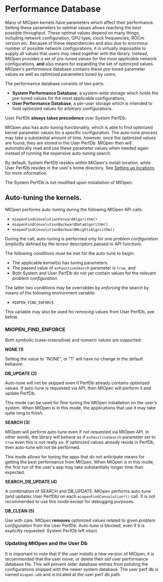 Performance Database
====================

Many of MIOpen kernels have parameters which affect their performance. Setting these parameters to optimal values allows reaching the best possible throughput. These optimal values depend on many things, including network configuration, GPU type, clock frequencies, ROCm version etc. Because of these dependencies and also due to enormous number of possible network configurations, it is virtually impossible to supply all values that users may need together with the library. Instead, MIOpen provides a set of pre-tuned values for the _most applicable_ network configurations, **and** also means for expanding the set of optimized values. MIOpen's performance database contains these pre-tuned parameter values as well as optimized parameters tuned by users.

The performance database consists of two parts:
- **System Performance Database**, a system-wide storage which holds the pre-tuned values for the most applicable configurations,
- **User Performance Database**, a per-user storage which is intended to hold optimized values for arbitrary configurations.

User PerfDb **always takes precedence** over System PerfDb.

MIOpen also has auto-tuning functionality, which is able to find optimized kernel parameter values for a specific configuration. The auto-tune process may take a substantial amount of time, however, once the optimized values are found, they are stored in the User PerfDb. MIOpen then will automatically read and use these parameter values when needed again instead of running the expensive auto-tuning search.

By default, System PerfDb resides within MIOpen's install location, while User PerfDb resides in the user's home directory. See [Setting up locations](https://rocmsoftwareplatform.github.io/MIOpen/doc/html/install.html#setting-up-locations) for more information.

The System PerfDb is not modified upon installation of MIOpen.

## Auto-tuning the kernels.

MIOpen performs auto-tuning during the following MIOpen API calls:
- `miopenFindConvolutionForwardAlgorithm()`
- `miopenFindConvolutionBackwardDataAlgorithm()`
- `miopenFindConvolutionBackwardWeightsAlgorithm()`

During the call, auto-tuning is performed only for one _problem configuration_ (implicitly defined by the tensor descriptors passed to API function).

The following conditions must be met for the auto-tune to begin:
- The applicable kernel(s) has tuning parameters.
- The passed value of `exhaustiveSearch` parameter is `true`, and
- Both System and User PerfDb do not yet contain values for the relevant _problem configuration_.

The latter two conditions may be overridden by _enforcing_ the search by means of the following environment variable:
- `MIOPEN_FIND_ENFORCE`

This variable may also be used for _removing_ values from User PerfDb, see below.

### MIOPEN_FIND_ENFORCE

Both symbolic (case-insensitive) and numeric values are supported.

**NONE (1)**

Setting the value to "NONE", or "1" will have no change in the default behavior.

**DB_UPDATE (2)**

Auto-tune will not be skipped even if PerfDb already contains optimized values. If auto-tune is requested via API, then MIOpen will perform it and update PerfDb.

This mode can be used for fine-tuning the MIOpen installation on the user's system. When MIOpen is in this mode, the applications that use it may take quite long to finish.

**SEARCH (3)**

MIOpen will perform auto-tune even if not requested via MIOpen API. In other words, the library will behave as if `exhaustiveSearch` parameter set to `true` even this is not really so. If optimized values already reside in PerfDb, then auto-tune will not be performed.

This mode allows for tuning the apps that do not anticipate means for getting the best performance from MIOpen. When MIOpen is in this mode, the first run of the user's app may take substantially longer time than expected.

**SEARCH_DB_UPDATE (4)**

A combination of SEARCH and DB_UPDATE. MIOpen performs auto-tune (and updates User PerfDb) on each `miopenFindConvolution*()` call. It is not recommended to use this mode except for debugging purposes.

**DB_CLEAN (5)**

Use with care. MIOpen **removes** optimized values related to given _problem configuration_ from the User PerfDb. Auto-tune is blocked, even if it is explicitly requested. System PerfDb left intact. 

### Updating MIOpen and the User Db

It is important to note that if the user installs a new version of MIOpen, it is recommended that the user move, or delete their old user performance database file. This will prevent older database entries from poluting the configurations shipped with the newer system database. The user perf db is named `miopen.udb` and is located at the user perf db path.
